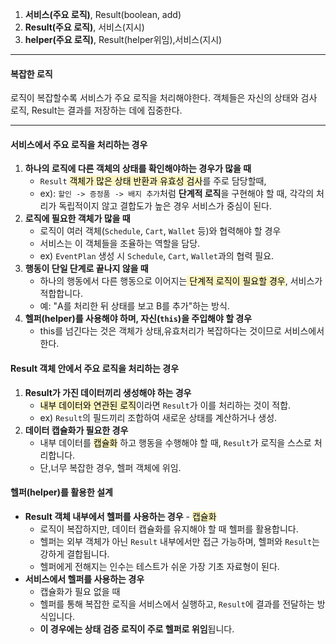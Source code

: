 
1. **서비스(주요 로직)**, Result(boolean, add)
2. **Result(주요 로직)**, 서비스(지시)
3. **helper(주요 로직)**, Result(helper위임),서비스(지시)
---
#### 복잡한 로직
로직이 복잡할수록 서비스가 주요 로직을 처리해야한다.
객체들은 자신의 상태와 검사 로직,
Result는 결과를 저장하는 데에 집중한다.

---
#### **서비스에서 주요 로직을 처리하는 경우**
1. **하나의 로직에 다른 객체의 상태를 확인해야하는 경우가 많을 때**
    - `Result` <mark style="background: #FFF3A3A6;">객체가  많은 상태 반환과 유효성 검사</mark>를 주로 담당할때,
    - ex): `할인 -> 증정품 -> 배지 추가`처럼 **단계적 로직**을 구현해야 할 때, 각각의 처리가 독립적이지 않고 결합도가 높은 경우 서비스가 중심이 된다.
2. **로직에 필요한 객체가 많을 때**
    - 로직이 여러 객체(`Schedule`, `Cart`, `Wallet` 등)와 협력해야 할 경우
    - 서비스는 이 객체들을 조율하는 역할을 담당.
    - ex) `EventPlan` 생성 시 `Schedule`, `Cart`, `Wallet`과의 협력 필요.
3. **행동이 단일 단계로 끝나지 않을 때**
    - 하나의 행동에서 다른 행동으로 이어지는<mark style="background: #FFF3A3A6;"> 단계적 로직이 필요할 경우</mark>, 서비스가 적합합니다.
    - 예: "A를 처리한 뒤 상태를 보고 B를 추가"하는 방식.
4. **헬퍼(helper)를 사용해야 하며, 자신(`this`)을 주입해야 할 경우**
    - this를 넘긴다는 것은 객체가 상태,유효처리가 복잡하다는 것이므로 서비스에서 한다.

#### **Result 객체 안에서 주요 로직을 처리하는 경우**
1. **Result가 가진 데이터끼리 생성해야 하는 경우**
    - <mark style="background: #FFF3A3A6;">내부 데이터와 연관된 로직</mark>이라면 `Result`가 이를 처리하는 것이 적합.
    - ex) `Result`의 필드끼리 조합하여 새로운 상태를 계산하거나 생성.
2. **데이터 캡슐화가 필요한 경우**
    - 내부 데이터를 <mark style="background: #FFF3A3A6;">캡슐화</mark> 하고 행동을 수행해야 할 때, `Result`가 로직을 스스로 처리합니다.
    - 단,너무 복잡한 경우, 헬퍼 객체에 위임.

#### **헬퍼(helper)를 활용한 설계**
- **Result 객체 내부에서 헬퍼를 사용하는 경우** - <mark style="background: #FFF3A3A6;">캡슐화</mark>
    - 로직이 복잡하지만, 데이터 캡슐화를 유지해야 할 때 헬퍼를 활용합니다.
    - 헬퍼는 외부 객체가 아닌 `Result` 내부에서만 접근 가능하며, 헬퍼와 `Result`는 강하게 결합됩니다.
    - 헬퍼에게 전해지는 인수는 테스트가 쉬운 가장 기초 자료형이 된다.
- **서비스에서 헬퍼를 사용하는 경우**
	- 캡슐화가 필요 없을 때
    - 헬퍼를 통해 복잡한 로직을 서비스에서 실행하고, `Result`에 결과를 전달하는 방식입니다.
    - **이 경우에는 상태 검증 로직이 주로 헬퍼로 위임**됩니다.